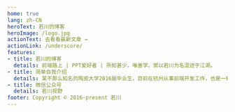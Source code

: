 ```yaml
---
home: true
lang: zh-CN
heroText: 若川的博客
heroImage: /logo.jpg
actionText: 去看看最新文章 →
actionLink: /underscore/
features:
- title: 若川的博客
  details: 前端路上 | PPT爱好者 | 所知甚少，唯善学。常以若川为名混迹于江湖。
- title: 简单自我介绍
  details: 某不那么知名的陶瓷大学2016届毕业生，目前在杭州从事前端开发工作，也是一枚PPT爱好者。freecodecamp （简称FCC）杭州社区组织者之一。所知甚少，唯善学。常以若川为名混迹于江湖。
- title: 微信公众号
  details: 若川视野
footer: Copyright © 2016-present 若川
---
```

